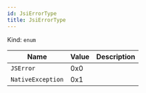 ```yaml
---
id: JsiErrorType
title: JsiErrorType
---
```


Kind: `enum`

| Name |  Value | Description |
|--|--|--|
|`JSError` | 0x0  |  |
|`NativeException` | 0x1  |  |
